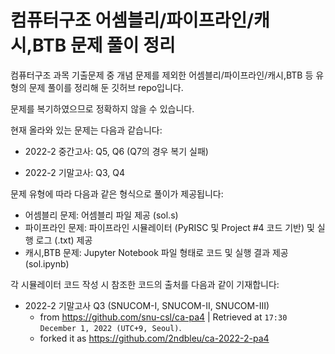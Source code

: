 # 컴퓨터구조 어셈블리/파이프라인/캐시,BTB 문제 풀이 정리
컴퓨터구조 과목 기출문제 중 개념 문제를 제외한 어셈블리/파이프라인/캐시,BTB 등 유형의 문제 풀이를 정리해 둔 깃허브 repo입니다.

문제를 복기하였으므로 정확하지 않을 수 있습니다.

현재 올라와 있는 문제는 다음과 같습니다:

* 2022-2 중간고사: Q5, Q6 (Q7의 경우 복기 실패)

* 2022-2 기말고사: Q3, Q4

문제 유형에 따라 다음과 같은 형식으로 풀이가 제공됩니다:

* 어셈블리 문제: 어셈블리 파일 제공 (sol.s)
* 파이프라인 문제: 파이프라인 시뮬레이터 (PyRISC 및 Project #4 코드 기반) 및 실행 로그 (.txt) 제공
* 캐시,BTB 문제: Jupyter Notebook 파일 형태로 코드 및 실행 결과 제공 (sol.ipynb)

각 시뮬레이터 코드 작성 시 참조한 코드의 출처를 다음과 같이 기재합니다:

* 2022-2 기말고사 Q3 (SNUCOM-I, SNUCOM-II, SNUCOM-III)
  - from https://github.com/snu-csl/ca-pa4 | Retrieved at `17:30 December 1, 2022 (UTC+9, Seoul)`.
  - forked it as https://github.com/2ndbleu/ca-2022-2-pa4
